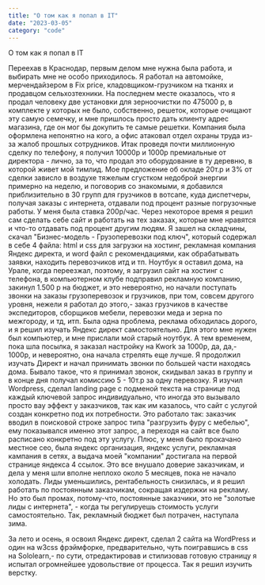 ```yaml
---
title: "О том как я попал в IT"
date: "2023-03-05"
category: "code"
---
```


О том как я попал в IT

Переехав в Краснодар, первым делом мне нужна была работа, и выбирать мне не особо приходилось. Я работал на автомойке, мерчендайзером в Fix price, кладовщиком-грузчиком на тканях и продавцом сельхозтехники. На последнем месте оказалось, что я продал человеку две установки для зерноочистки по 475000 р, в комплекте у которых не было, собственно, решеток, которые очищают эту самую семечку, и мне пришлось просто дать клиенту адрес магазина, где он мог бы докупить те самые решетки. Компания была оформлена непонятно на кого, а офис атаковал отдел охраны труда из-за жалоб прошлых сотрудников. Итак проведя почти миллионную сделку по телефону, я получил 10000р и 1000р премиальные от директора - лично, за то, что продал это оборудование в ту деревню, в которой живет мой тимлид.
Мое предложение об окладе 20т.р и 3% от сделки зависло в воздухе тяжелым сгустком недоброй энергии примерно на неделю, и поговорив со знакомыми, я добавился приблизительно в 30 групп для грузчиков в вотсапе, куда диспетчеры, получая заказы с интернета, отдавали под процент разные погрузочные работы. У меня была ставка 200р/час. Через некоторое время я решил сам сделать себе сайт и работать на тех заказах, которые мне нравятся и что-то отдавать под процент другим людям. Я зашел на складчины, скачал "Бизнес-модель - Грузоперевозки под ключ", который содержал в себе 4 файла: html и css для загрузки на хостинг, рекламная компания Яндекс директа, и word файл с рекомендациями, как обрабатывать заявки, находить перевозчиков итд и тп. Ноутбук я оставил дома, на Урале, когда переезжал, поэтому, я загрузил сайт на хостинг с телефона, в компьютерном клубе подправил рекламную компанию, закинул 1.500 р на бюджет, и это невероятно, но начали поступать звонки на заказы грузоперевозок и грузчиков, при том, совсем другого уровня, нежели я работал до этого,- заказ грузчиков в качестве экспедиторов, сборщиков мебели, перевозки меда и зерна по межгороду, и тд, итп. Была одна проблема, реклама обходилась дорого, и я решил изучать Яндекс директ самостоятельно. Для этого мне нужен был компьютер, и мне прислали мой старый ноутбук. А тем временем, пока шла посылка, я заказал настройку на Kwork за 1000р, да, да,- 1000р, и невероятно, она начала стрелять еще лучше. Я продолжил изучать Директ и начал принимать звонки по большей части находясь дома. Бывало такое, что я принимал звонок, скидывал заказ в группу и в конце дня получал комиссию 5 - 10т.р за одну перевозку. Я изучил Wordpress, сделал landing page c подменой текста на странице под каждый ключевой запрос индивидуально, что иногда это вызывало просто вау эффект у заказчиков, так как им казалось, что сайт с услугой создан конкретно под их потребности. Это работало так: заказчик вводил в поисковой строке запрос типа "разгрузить фуру с мебелью", ему показывался именно этот запрос, а переходя на сайт все было расписано конкретно под эту услугу. Плюс, у меня было прокачано местное сео, была яндекс организация, яндекс услуги, рекламная кампания в сетях, а выдача моей "компании" достигала на первой странице яндекса 4 ссылок. Это все внушало доверие заказчикам, и дела у меня шли вполне неплохо около 5 месяцев, пока не начало холодать. Лиды уменьшились, рентабельность снизилась, и я решил работать по постоянным заказчикам, сокращая издержки на рекламу. Но это был промах, потому-что, постоянные заказчики, это не "золотые лиды с интернета", - когда ты регулируешь стоимость услуги самостоятельно. Так, рекламный бюджет был потрачен, наступала зима.

За лето и осень, я освоил Яндекс директ, сделал 2 сайта на WordPress и один на w3css фрэймфорке, предварительно, чуть поигравшись в css на Sololearn,- по сути, отредактировав и стилизовав готовую страницу я испытал огромнейшее удовольствие от процесса. Так я решил изучить верстку.
